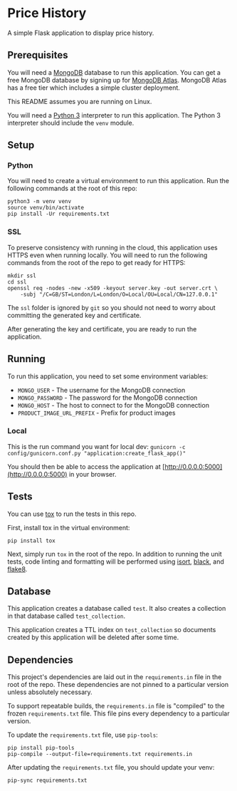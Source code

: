 # Price History
A simple Flask application to display price history.

## Prerequisites
You will need a [MongoDB](https://www.mongodb.com/) database to run this application.
You can get a free MongoDB database by signing up for [MongoDB Atlas](https://www.mongodb.com/cloud/atlas).
MongoDB Atlas has a free tier which includes a simple cluster deployment.

This README assumes you are running on Linux.

You will need a [Python 3](https://www.python.org/about/) interpreter to run this application.
The Python 3 interpreter should include the `venv` module.

## Setup

### Python
You will need to create a virtual environment to run this application.
Run the following commands at the root of this repo:
```
python3 -m venv venv
source venv/bin/activate
pip install -Ur requirements.txt
```

### SSL
To preserve consistency with running in the cloud, this application uses HTTPS even when running locally.
You will need to run the following commands from the root of the repo to get ready for HTTPS:
```
mkdir ssl
cd ssl
openssl req -nodes -new -x509 -keyout server.key -out server.crt \
    -subj "/C=GB/ST=London/L=London/O=Local/OU=Local/CN=127.0.0.1"
```
The `ssl` folder is ignored by `git` so you should not need to worry about committing the
generated key and certificate.

After generating the key and certificate, you are ready to run the application.

## Running
To run this application, you need to set some environment variables:
* `MONGO_USER` - The username for the MongoDB connection
* `MONGO_PASSWORD` - The password for the MongoDB connection
* `MONGO_HOST` - The host to connect to for the MongoDB connection
* `PRODUCT_IMAGE_URL_PREFIX` - Prefix for product images

### Local

This is the run command you want for local dev:
`gunicorn -c config/gunicorn.conf.py "application:create_flask_app()"`

You should then be able to access the application at [http://0.0.0.0:5000](http://0.0.0.0:5000) in your browser.

## Tests
You can use [tox](https://tox.readthedocs.io/en/latest/) to run the tests in this repo.

First, install tox in the virtual environment:
```
pip install tox
```

Next, simply run `tox` in the root of the repo.
In addition to running the unit tests, code linting and formatting will be performed using
[isort](https://github.com/timothycrosley/isort), [black](https://github.com/psf/black),
and [flake8](https://flake8.pycqa.org/en/latest/).

## Database
This application creates a database called `test`.
It also creates a collection in that database called `test_collection`.

This application creates a TTL index on `test_collection` so documents created by this application will be
deleted after some time.

## Dependencies
This project's dependencies are laid out in the `requirements.in` file in the root of the repo.
These dependencies are not pinned to a particular version unless absolutely necessary.

To support repeatable builds, the `requirements.in` file is "compiled" to the frozen `requirements.txt` file.
This file pins every dependency to a particular version.

To update the `requirements.txt` file, use `pip-tools`:
```
pip install pip-tools
pip-compile --output-file=requirements.txt requirements.in
```

After updating the `requirements.txt` file, you should update your venv:
```
pip-sync requirements.txt
```
